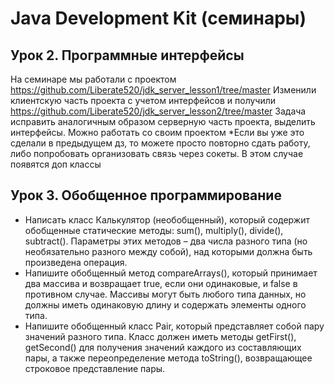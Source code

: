 # Java Development Kit (семинары)

## Урок 2. Программные интерфейсы
На семинаре мы работали с проектом https://github.com/Liberate520/jdk_server_lesson1/tree/master
Изменили клиентскую часть проекта с учетом интерфейсов и получили https://github.com/Liberate520/jdk_server_lesson2/tree/master
Задача исправить аналогичным образом серверную часть проекта, выделить интерфейсы. Можно работать со своим проектом
*Если вы уже это сделали в предыдущем дз, то можете просто повторно сдать работу, либо попробовать организовать связь через сокеты. В этом случае появятся доп классы





## Урок 3. Обобщенное программирование
- Написать класс Калькулятор (необобщенный), который содержит обобщенные статические методы: sum(), multiply(), divide(), subtract(). Параметры этих методов – два числа разного типа (но необязательно разного между собой), над которыми должна быть произведена операция. 
- Напишите обобщенный метод compareArrays(), который принимает два массива и возвращает true, если они одинаковые, и false в противном случае. Массивы могут быть любого типа данных, но должны иметь одинаковую длину и содержать элементы одного типа.
- Напишите обобщенный класс Pair, который представляет собой пару значений разного типа. Класс должен иметь методы getFirst(), getSecond() для получения значений каждого из составляющих пары, а также переопределение метода toString(), возвращающее строковое представление пары.
